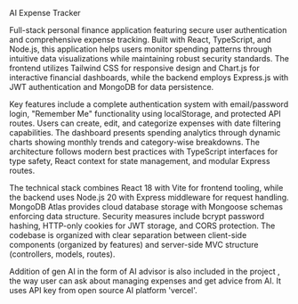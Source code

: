 AI Expense Tracker

Full-stack personal finance application featuring secure user authentication and comprehensive expense tracking. Built with React, TypeScript, and Node.js, this application helps users monitor spending patterns through intuitive data visualizations while maintaining robust security standards. The frontend utilizes Tailwind CSS for responsive design and Chart.js for interactive financial dashboards, while the backend employs Express.js with JWT authentication and MongoDB for data persistence.

Key features include a complete authentication system with email/password login, "Remember Me" functionality using localStorage, and protected API routes. Users can create, edit, and categorize expenses with date filtering capabilities. The dashboard presents spending analytics through dynamic charts showing monthly trends and category-wise breakdowns. The architecture follows modern best practices with TypeScript interfaces for type safety, React context for state management, and modular Express routes.

The technical stack combines React 18 with Vite for frontend tooling, while the backend uses Node.js 20 with Express middleware for request handling. MongoDB Atlas provides cloud database storage with Mongoose schemas enforcing data structure. Security measures include bcrypt password hashing, HTTP-only cookies for JWT storage, and CORS protection. The codebase is organized with clear separation between client-side components (organized by features) and server-side MVC structure (controllers, models, routes).

Addition of gen AI in the form of AI advisor is also included in the project , the way user can ask about managing expenses and get advice from AI. It uses API key from open source AI platform 'vercel'. 
